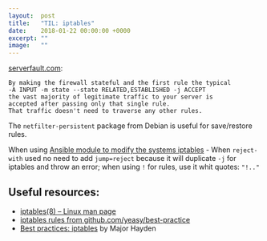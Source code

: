 ```yaml
---
layout:  post
title:   "TIL: iptables"
date:    2018-01-22 00:00:00 +0000
excerpt: ""
image:   ""
---
```


[serverfault.com](https://serverfault.com/a/578781):

    By making the firewall stateful and the first rule the typical 
    -A INPUT -m state --state RELATED,ESTABLISHED -j ACCEPT 
    the vast majority of legitimate traffic to your server is 
    accepted after passing only that single rule. 
    That traffic doesn't need to traverse any other rules.    


The `netfilter-persistent` package from Debian is useful for save/restore rules.

When using [Ansible module to modify the systems iptables](http://docs.ansible.com/ansible/latest/iptables_module.html) - When `reject-with` used no need to add `jump=reject` because it will duplicate `-j` for iptables and throw an error; when using `!` for rules, use it whit quotes: `"!.."`


## Useful resources:

- [iptables(8) – Linux man page](https://linux.die.net/man/8/iptables) 
- [iptables rules from github.com/yeasy/best-practice](https://github.com/yeasy/best-practice/blob/master/security/iptables.rules)
- [Best practices: iptables](https://major.io/2010/04/12/best-practices-iptables/) by Major Hayden
